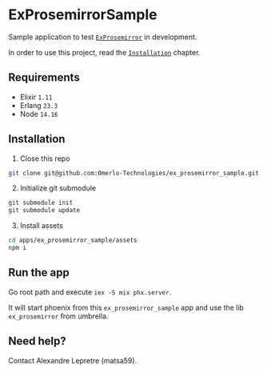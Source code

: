 # ExProsemirrorSample

Sample application to test [`ExProsemirror`](https://github.com/Omerlo-Technologies/ex_prosemirror) in development.

In order to use this project, read the [`Installation`](#installation) chapter.

## Requirements

- Elixir `1.11`
- Erlang `23.3`
- Node `14.16`

## Installation

1. Close this repo

``` sh
git clone git@github.com:Omerlo-Technologies/ex_prosemirror_sample.git
```


2. Initialize git submodule

``` sh
git submodule init
git submodule update
```

3. Install assets

``` sh
cd apps/ex_prosemirror_sample/assets
npm i
```

## Run the app

Go root path and execute `iex -S mix phx.server`.

It will start phoenix from this `ex_prosemirror_sample` app and use the lib `ex_prosemirror` from umbrella.

## Need help?

Contact Alexandre Lepretre (matsa59).
